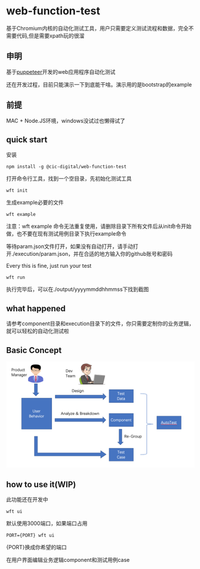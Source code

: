 # web-function-test

基于Chromium内核的自动化测试工具，用户只需要定义测试流程和数据，完全不需要代码,但是需要xpath玩的很溜

##  申明
基于[puppeteer](https://github.com/GoogleChrome/puppeteer)开发的web应用程序自动化测试

还在开发过程，目前只能演示一下到底能干啥。演示用的是bootstrap的example

## 前提
MAC + Node.JS环境，windows没试过也懒得试了

## quick start

安装
```
npm install -g @cic-digital/web-function-test
```

打开命令行工具，找到一个空目录，先初始化测试工具
```
wft init
```

生成example必要的文件
```
wft example
```

注意：wft example 命令无法重复使用，请删除目录下所有文件后从init命令开始做，也不要在现有测试用例目录下执行example命令

等待param.json文件打开，如果没有自动打开，请手动打开./execution/param.json，并在合适的地方输入你的github账号和密码

Every this is fine, just run your test
```
wft run
```
执行完毕后，可以在./output/yyyymmddhhmmss下找到截图

## what happened

请参考component目录和execution目录下的文件，你只需要定制你的业务逻辑，就可以轻松的自动化测试啦

##  Basic Concept
![avatar](basicconcept.png)

## how to use it(WIP)
此功能还在开发中
```
wft ui
```

默认使用3000端口，如果端口占用
```
PORT={PORT} wft ui
```
{PORT}换成你希望的端口

在用户界面编辑业务逻辑component和测试用例case
